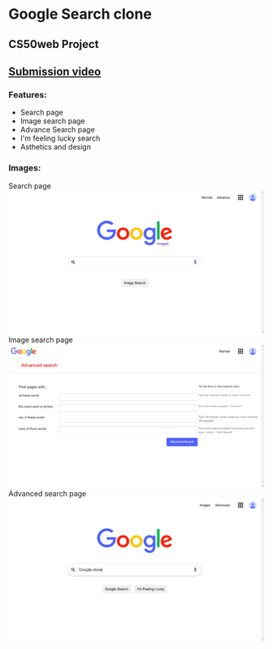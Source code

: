 # Google Search clone

## CS50web Project

## <a href="https://youtu.be/6Thhm9qLayI">Submission video</a>

### <b>Features:</b>

<p>
    <ul>
        <li>Search page</li> 
        <li>Image search page</li> 
        <li>Advance Search page</li> 
        <li>I'm feeling lucky search</li> 
        <li>Asthetics and design</li>
    </ul>
</p>

### <b>Images:</b>

Search page
<img src="assets/readme/search1.png">
Image search page
<img src="assets/readme/search2.png">
Advanced search page
<img src="assets/readme/search3.png">
